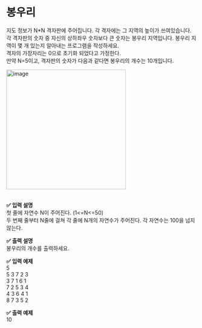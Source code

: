 # 봉우리  

지도 정보가 N*N 격자판에 주어집니다. 각 격자에는 그 지역의 높이가 쓰여있습니다. 각 격자판의 숫자 중 자신의 상하좌우 숫자보다 큰 숫자는 봉우리 지역입니다. 봉우리 지역이 몇 개 있는지 알아내는 프로그램을 작성하세요.  
격자의 가장자리는 0으로 초기화 되었다고 가정한다.  
만약 N=5이고, 격자판의 숫자가 다음과 같다면 봉우리의 개수는 10개입니다.  
  
<img width="316" alt="image" src="https://user-images.githubusercontent.com/102224554/174464237-64ee1b8b-06a6-47dd-8b93-0d71c394d407.png">
    
<br>
<br>

**✅ 입력 설명**  
첫 줄에 자연수 N이 주어진다. (1<=N<=50)  
두 번째 줄부터 N줄에 걸쳐 각 줄에 N개의 자연수가 주어진다. 각 자연수는 100을 넘지 않는다.  
  
**✅ 출력 설명**  
봉우리의 개수를 출력하세요.  
  
**✅ 입력 예제**  
5  
5 3 7 2 3  
3 7 1 6 1  
7 2 5 3 4  
4 3 6 4 1  
8 7 3 5 2  
  
**✅ 출력 예제**  
10  
